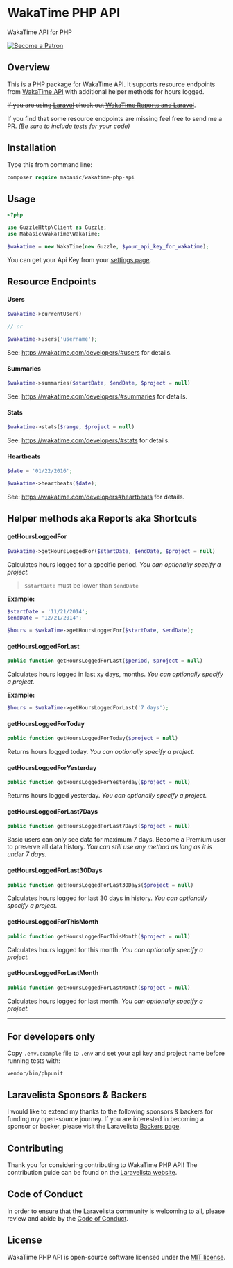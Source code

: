 # WakaTime PHP API

WakaTime API for PHP

[![Become a Patron](https://img.shields.io/badge/Become%20a-Patron-f96854.svg?style=for-the-badge)](https://www.patreon.com/laravelista)

## Overview

This is a PHP package for WakaTime API. It supports resource endpoints from [WakaTime API](https://wakatime.com/developers) with additional helper methods for hours logged.

~~If you are using [Laravel](http://laravel.com/) check out [WakaTime Reports and Laravel](http://laravelista.com/posts/wakatime-reports-and-laravel/)~~.

If you find that some resource endpoints are missing feel free to send me a PR. *(Be sure to include tests for your code)*

## Installation

Type this from command line:

```php
composer require mabasic/wakatime-php-api
```

## Usage

```php
<?php

use GuzzleHttp\Client as Guzzle;
use Mabasic\WakaTime\WakaTime;

$wakatime = new WakaTime(new Guzzle, $your_api_key_for_wakatime);
```

You can get your Api Key from your [settings page](https://wakatime.com/settings).

## Resource Endpoints

#### Users

```php
$wakatime->currentUser()

// or

$wakatime->users('username');
```

See: https://wakatime.com/developers/#users for details.

#### Summaries

```php
$wakatime->summaries($startDate, $endDate, $project = null)
```

See: https://wakatime.com/developers/#summaries for details.

#### Stats

```php
$wakatime->stats($range, $project = null)
```

See: https://wakatime.com/developers/#stats for details.

#### Heartbeats

```php
$date = '01/22/2016';

$wakatime->heartbeats($date);
```

See: https://wakatime.com/developers#heartbeats for details.

## Helper methods aka Reports aka Shortcuts

#### getHoursLoggedFor

```php
$wakatime->getHoursLoggedFor($startDate, $endDate, $project = null)
```

Calculates hours logged for a specific period.
_You can optionally specify a project._

> `$startDate` must be lower than `$endDate`

**Example:**

```php
$startDate = '11/21/2014';
$endDate = '12/21/2014';

$hours = $wakaTime->getHoursLoggedFor($startDate, $endDate);
```

#### getHoursLoggedForLast

```php
public function getHoursLoggedForLast($period, $project = null)
```

Calculates hours logged in last xy days, months.
_You can optionally specify a project._

**Example:**

```php
$hours = $wakaTime->getHoursLoggedForLast('7 days');
```

#### getHoursLoggedForToday

```php
public function getHoursLoggedForToday($project = null)
```

Returns hours logged today.
_You can optionally specify a project._

#### getHoursLoggedForYesterday

```php
public function getHoursLoggedForYesterday($project = null)
```

Returns hours logged yesterday.
_You can optionally specify a project._

#### getHoursLoggedForLast7Days

```php
public function getHoursLoggedForLast7Days($project = null)
```

Basic users can only see data for maximum 7 days. Become a Premium user to preserve all data history.
_You can still use any method as long as it is under 7 days._

#### getHoursLoggedForLast30Days

```php
public function getHoursLoggedForLast30Days($project = null)
```

Calculates hours logged for last 30 days in history.
_You can optionally specify a project._

#### getHoursLoggedForThisMonth

```php
public function getHoursLoggedForThisMonth($project = null)
```

Calculates hours logged for this month.
_You can optionally specify a project._

#### getHoursLoggedForLastMonth

```php
public function getHoursLoggedForLastMonth($project = null)
```

Calculates hours logged for last month.
_You can optionally specify a project._

---

## For developers only

Copy `.env.example` file to `.env` and set your api key and project name before running tests with:

```
vendor/bin/phpunit
```

## Laravelista Sponsors & Backers

I would like to extend my thanks to the following sponsors & backers for funding my open-source journey. If you are interested in becoming a sponsor or backer, please visit the Laravelista [Backers page](https://laravelista.hr/backers).

## Contributing

Thank you for considering contributing to WakaTime PHP API! The contribution guide can be found on the [Laravelista website](https://laravelista.hr/contributing).

## Code of Conduct

In order to ensure that the Laravelista community is welcoming to all, please review and abide by the [Code of Conduct](https://laravelista.hr/code-of-conduct).

## License

WakaTime PHP API is open-source software licensed under the [MIT license](https://opensource.org/licenses/MIT).